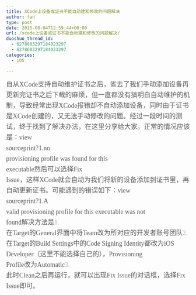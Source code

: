 ```yaml
---
title: XCode上设备或证书不能自动建和修改的问题解决
author: fan
type: post
date: 2015-08-04T12:59:44+00:00
url: /xcode上设备或证书不能自动建和修改的问题解决/
duoshuo_thread_id:
  - 6278603297184023297
  - 6278603297184023297
categories:
  - iOS

---
```

<span class="token p" style="box-sizing: border-box; color: rgb(90, 90, 90); font-family: &#39;microsoft yahei&#39;; font-size: 18px; line-height: 29px; white-space: pre-wrap; outline: none !important;">自从XCode支持自动维护证书之后，省去了我们手动添加设备再更新完证书之后下载的麻烦，但一直都没有搞明白自动维护的机制，导致经常出现XCode报错却不自动添加设备，同时由于证书是XCode创建的，又无法手动修改的问题。经过一段时间的测试，终于找到了解决办法，在这里分享给大家。</span><span class="token lf" style="box-sizing: border-box; color: rgb(90, 90, 90); font-family: &#39;microsoft yahei&#39;; font-size: 18px; line-height: 29px; white-space: pre-wrap; outline: none !important;"></span><span class="token lf" style="box-sizing: border-box; color: rgb(90, 90, 90); font-family: &#39;microsoft yahei&#39;; font-size: 18px; line-height: 29px; white-space: pre-wrap; outline: none !important;"></span><span class="token p" style="box-sizing: border-box; color: rgb(90, 90, 90); font-family: &#39;microsoft yahei&#39;; font-size: 18px; line-height: 29px; white-space: pre-wrap; outline: none !important;">正常的情况应该是：</span><span class="token lf" style="box-sizing: border-box; color: rgb(90, 90, 90); font-family: &#39;microsoft yahei&#39;; font-size: 18px; line-height: 29px; white-space: pre-wrap; outline: none !important;"></span><span class="token lf" style="box-sizing: border-box; color: rgb(90, 90, 90); font-family: &#39;microsoft yahei&#39;; font-size: 18px; line-height: 29px; white-space: pre-wrap; outline: none !important;"></span><span class="token p" style="box-sizing: border-box; color: rgb(90, 90, 90); font-family: &#39;microsoft yahei&#39;; font-size: 18px; line-height: 29px; white-space: pre-wrap; outline: none !important;">view sourceprint?</span><span class="token lf" style="box-sizing: border-box; color: rgb(90, 90, 90); font-family: &#39;microsoft yahei&#39;; font-size: 18px; line-height: 29px; white-space: pre-wrap; outline: none !important;"></span><span class="token p" style="box-sizing: border-box; color: rgb(90, 90, 90); font-family: &#39;microsoft yahei&#39;; font-size: 18px; line-height: 29px; white-space: pre-wrap; outline: none !important;">1.</span><span class="token lf" style="box-sizing: border-box; color: rgb(90, 90, 90); font-family: &#39;microsoft yahei&#39;; font-size: 18px; line-height: 29px; white-space: pre-wrap; outline: none !important;"></span><span class="token p" style="box-sizing: border-box; color: rgb(90, 90, 90); font-family: &#39;microsoft yahei&#39;; font-size: 18px; line-height: 29px; white-space: pre-wrap; outline: none !important;">no provisioning profile was found for this executable</span><span class="token lf" style="box-sizing: border-box; color: rgb(90, 90, 90); font-family: &#39;microsoft yahei&#39;; font-size: 18px; line-height: 29px; white-space: pre-wrap; outline: none !important;"></span><span class="token p" style="box-sizing: border-box; color: rgb(90, 90, 90); font-family: &#39;microsoft yahei&#39;; font-size: 18px; line-height: 29px; white-space: pre-wrap; outline: none !important;">然后可以选择Fix Issue，这样XCode就会自动为我们将新的设备添加到证书里，再自动更新证书。可能遇到的错误如下：</span><span class="token lf" style="box-sizing: border-box; color: rgb(90, 90, 90); font-family: &#39;microsoft yahei&#39;; font-size: 18px; line-height: 29px; white-space: pre-wrap; outline: none !important;"></span><span class="token lf" style="box-sizing: border-box; color: rgb(90, 90, 90); font-family: &#39;microsoft yahei&#39;; font-size: 18px; line-height: 29px; white-space: pre-wrap; outline: none !important;"></span><span class="token p" style="box-sizing: border-box; color: rgb(90, 90, 90); font-family: &#39;microsoft yahei&#39;; font-size: 18px; line-height: 29px; white-space: pre-wrap; outline: none !important;">view sourceprint?</span><span class="token lf" style="box-sizing: border-box; color: rgb(90, 90, 90); font-family: &#39;microsoft yahei&#39;; font-size: 18px; line-height: 29px; white-space: pre-wrap; outline: none !important;"></span><span class="token p" style="box-sizing: border-box; color: rgb(90, 90, 90); font-family: &#39;microsoft yahei&#39;; font-size: 18px; line-height: 29px; white-space: pre-wrap; outline: none !important;">1.</span><span class="token lf" style="box-sizing: border-box; color: rgb(90, 90, 90); font-family: &#39;microsoft yahei&#39;; font-size: 18px; line-height: 29px; white-space: pre-wrap; outline: none !important;"></span><span class="token p" style="box-sizing: border-box; color: rgb(90, 90, 90); font-family: &#39;microsoft yahei&#39;; font-size: 18px; line-height: 29px; white-space: pre-wrap; outline: none !important;">A valid provisioning profile for this executable was not found</span><span class="token lf" style="box-sizing: border-box; color: rgb(90, 90, 90); font-family: &#39;microsoft yahei&#39;; font-size: 18px; line-height: 29px; white-space: pre-wrap; outline: none !important;"></span><span class="token p" style="box-sizing: border-box; color: rgb(90, 90, 90); font-family: &#39;microsoft yahei&#39;; font-size: 18px; line-height: 29px; white-space: pre-wrap; outline: none !important;">解决方法是</span><span class="token lf" style="box-sizing: border-box; color: rgb(90, 90, 90); font-family: &#39;microsoft yahei&#39;; font-size: 18px; line-height: 29px; white-space: pre-wrap; outline: none !important;"></span><span class="token lf" style="box-sizing: border-box; color: rgb(90, 90, 90); font-family: &#39;microsoft yahei&#39;; font-size: 18px; line-height: 29px; white-space: pre-wrap; outline: none !important;"></span><span class="token li" style="box-sizing: border-box; color: rgb(90, 90, 90); font-family: &#39;microsoft yahei&#39;; font-size: 18px; line-height: 29px; white-space: pre-wrap; outline: none !important;"><span class="token md md-li" style="box-sizing: border-box; color: rgba(128, 128, 128, 0.6); outline: none !important;">1. </span>在Target的General界面中将Team改为所对应的开发者账号团队<span class="token lf" style="box-sizing: border-box; outline: none !important;"></span><span class="token lf" style="box-sizing: border-box; outline: none !important;"></span></span><span class="token li" style="box-sizing: border-box; color: rgb(90, 90, 90); font-family: &#39;microsoft yahei&#39;; font-size: 18px; line-height: 29px; white-space: pre-wrap; outline: none !important;"><span class="token md md-li" style="box-sizing: border-box; color: rgba(128, 128, 128, 0.6); outline: none !important;">2. </span>在Target的Build Settings中的Code Signing Identity都改为iOS Developer（这里不能选择自己的），Provisioning Profile改为Automatic<span class="token lf" style="box-sizing: border-box; outline: none !important;"></span><span class="token lf" style="box-sizing: border-box; outline: none !important;"></span></span><span class="token li" style="box-sizing: border-box; color: rgb(90, 90, 90); font-family: &#39;microsoft yahei&#39;; font-size: 18px; line-height: 29px; white-space: pre-wrap; outline: none !important;"><span class="token md md-li" style="box-sizing: border-box; color: rgba(128, 128, 128, 0.6); outline: none !important;">3. </span>此时Clean之后再运行，就可以出现Fix Issue的对话框，选择Fix Issue即可。</span>